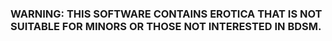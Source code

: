### WARNING: THIS SOFTWARE CONTAINS EROTICA THAT IS NOT SUITABLE FOR MINORS OR THOSE NOT INTERESTED IN BDSM.
